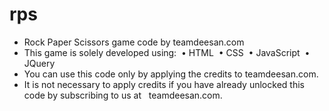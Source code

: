 # rps
* Rock Paper Scissors game code by teamdeesan.com
* This game is solely developed using:
  • HTML
  • CSS
  • JavaScript
  • JQuery
* You can use this code only by applying the credits to teamdeesan.com.
* It is not necessary to apply credits if you have already unlocked this code by subscribing to us at     teamdeesan.com.
